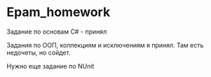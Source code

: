 # Epam_homework

Задание по основам C# - принял


Задания по ООП, коллекциям и исключениям я принял. Там есть недочеты, но сойдет.

Нужно еще задание по NUnit

